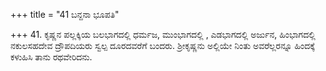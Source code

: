 +++
title = "41 ಬನ್ದನಾ ಭೂಪತಿ"

+++
41. ಕೃಷ್ಣನ ಪಲ್ಲಕ್ಕಿಯ ಬಲಭಾಗದಲ್ಲಿ ಧರ್ಮಜ, ಮುಂಭಾಗದಲ್ಲಿ , ಎಡಭಾಗದಲ್ಲಿ ಅರ್ಜುನ, ಹಿಂಭಾಗದಲ್ಲಿ ನಕುಲಸಹದೇವ ದ್ರೌಪದಿಯರು ಸ್ವಲ್ಪ ದೂರದವರೆಗೆ ಬಂದರು. ಶ್ರೀಕೃಷ್ಣನು ಅಲ್ಲಿಯೇ ನಿಂತು ಅವರೆಲ್ಲರನ್ನೂ ಹಿಂದಕ್ಕೆ ಕಳುಹಿಸಿ ತಾನು ರಥವೇರಿದನು.